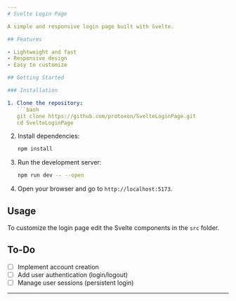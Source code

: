 ```yaml
---
# Svelte Login Page

A simple and responsive login page built with Svelte.

## Features

- Lightweight and fast
- Responsive design
- Easy to customize

## Getting Started

### Installation

1. Clone the repository:
   ```bash
   git clone https://github.com/protoxon/SvelteLoginPage.git
   cd SvelteLoginPage
   ```

2. Install dependencies:
   ```bash
   npm install
   ```

3. Run the development server:
   ```bash
   npm run dev -- --open
   ```

4. Open your browser and go to `http://localhost:5173`.

## Usage

To customize the login page edit the Svelte components in the `src` folder.

## To-Do

- [ ] Implement account creation
- [ ] Add user authentication (login/logout)
- [ ] Manage user sessions (persistent login)
<!-- TODO: Update these images 
## Images
*Login Page.*
![Screenshot 2024-08-27 165458](https://github.com/user-attachments/assets/cb71d89d-5451-4820-b5c2-252297bdb654)
*Dashboard and infinite scroll component.*
![Screenshot 2024-08-27 165358](https://github.com/user-attachments/assets/fb095419-4554-46ed-bb42-a107605e6b81)
-->
---
```

